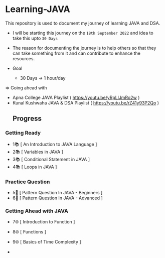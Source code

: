 # Learning-JAVA


 This repository is used to document my journey of learning JAVA and DSA. 
- I will be starting this journey on the `18th September 2022` and idea to take this upto `30 Days`
- The reason for documenting the journey is to help others so that they can take something from it and can contribute to enhance the resources. 

- Goal
    - 30 Days -> 1 hour/day 
    
=> Going ahead with 
 -  Apna College JAVA Playlist ( https://youtu.be/yRpLlJmRo2w )
 -  Kunal Kushwaha JAVA & DSA Playlist ( https://youtu.be/rZ41y93P2Qo )
    ## Progress 

### Getting Ready

- 1📚  [ An Introduction to JAVA Language ]
- 2📚  [ Variables in JAVA ]
- 3📚  [ Conditional Statement in JAVA ]
- 4📚  [ Loops in JAVA ]

### Practice Question 

- 5🐧   [ Pattern Question In JAVA - Beginners ]
- 6🐧   [ Pattern Question In JAVA - Advanced ]

 ### Getting Ahead with JAVA
 
- 7🌐    [ Introduction to Function ]
- 8🌐    [ Functions ]
- 9🌐    [ Basics of Time Complexity ]

- 

